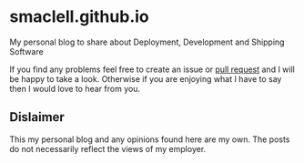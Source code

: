 smaclell.github.io
==================

My personal blog to share about Deployment, Development and Shipping Software


If you find any problems feel free to create an issue or [pull request](https://github.com/smaclell/smaclell.github.io/compare/) and I will be happy to take a look. Otherwise if you are enjoying what I have to say then I would love to hear from you.

Dislaimer
------------------

This my personal blog and any opinions found here are my own. The posts do not necessarily reflect the views of my employer.
